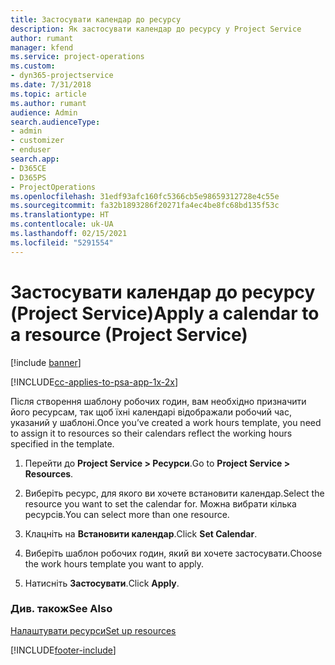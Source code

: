 ```yaml
---
title: Застосувати календар до ресурсу
description: Як застосувати календар до ресурсу у Project Service
author: rumant
manager: kfend
ms.service: project-operations
ms.custom:
- dyn365-projectservice
ms.date: 7/31/2018
ms.topic: article
ms.author: rumant
audience: Admin
search.audienceType:
- admin
- customizer
- enduser
search.app:
- D365CE
- D365PS
- ProjectOperations
ms.openlocfilehash: 31edf93afc160fc5366cb5e98659312728e4c55e
ms.sourcegitcommit: fa32b1893286f20271fa4ec4be8fc68bd135f53c
ms.translationtype: HT
ms.contentlocale: uk-UA
ms.lasthandoff: 02/15/2021
ms.locfileid: "5291554"
---
```

# <a name="apply-a-calendar-to-a-resource-project-service"></a><span data-ttu-id="77e65-103">Застосувати календар до ресурсу (Project Service)</span><span class="sxs-lookup"><span data-stu-id="77e65-103">Apply a calendar to a resource (Project Service)</span></span>

[!include [banner](../includes/psa-now-project-operations.md)]

[!INCLUDE[cc-applies-to-psa-app-1x-2x](../includes/cc-applies-to-psa-app-1x-2x.md)]

<span data-ttu-id="77e65-104">Після створення шаблону робочих годин, вам необхідно призначити його ресурсам, так щоб їхні календарі відображали робочий час, указаний у шаблоні.</span><span class="sxs-lookup"><span data-stu-id="77e65-104">Once you’ve created a work hours template, you need to assign it to resources so their calendars reflect the working hours specified in the template.</span></span>  
  
1.  <span data-ttu-id="77e65-105">Перейти до **Project Service > Ресурси**.</span><span class="sxs-lookup"><span data-stu-id="77e65-105">Go to **Project Service > Resources**.</span></span>  
  
2.  <span data-ttu-id="77e65-106">Виберіть ресурс, для якого ви хочете встановити календар.</span><span class="sxs-lookup"><span data-stu-id="77e65-106">Select the resource you want to set the calendar for.</span></span> <span data-ttu-id="77e65-107">Можна вибрати кілька ресурсів.</span><span class="sxs-lookup"><span data-stu-id="77e65-107">You can select more than one resource.</span></span>  
  
3.  <span data-ttu-id="77e65-108">Клацніть на **Встановити календар**.</span><span class="sxs-lookup"><span data-stu-id="77e65-108">Click **Set Calendar**.</span></span>  
  
4.  <span data-ttu-id="77e65-109">Виберіть шаблон робочих годин, який ви хочете застосувати.</span><span class="sxs-lookup"><span data-stu-id="77e65-109">Choose the work hours template you want to apply.</span></span>  
  
5.  <span data-ttu-id="77e65-110">Натисніть **Застосувати**.</span><span class="sxs-lookup"><span data-stu-id="77e65-110">Click **Apply**.</span></span>  
  
### <a name="see-also"></a><span data-ttu-id="77e65-111">Див. також</span><span class="sxs-lookup"><span data-stu-id="77e65-111">See Also</span></span>  
 [<span data-ttu-id="77e65-112">Налаштувати ресурси</span><span class="sxs-lookup"><span data-stu-id="77e65-112">Set up resources</span></span>](../psa/set-up-resources.md)


[!INCLUDE[footer-include](../includes/footer-banner.md)]